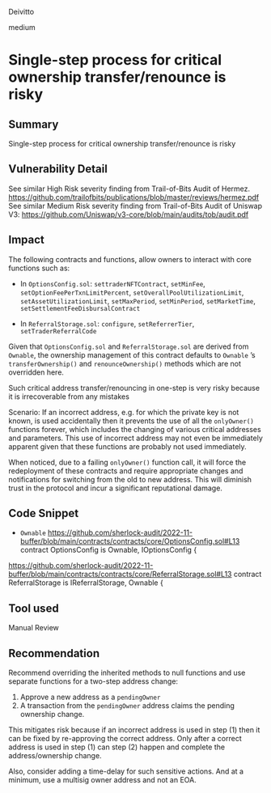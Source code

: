 Deivitto

medium

# Single-step process for critical ownership transfer/renounce is risky

## Summary
Single-step process for critical ownership transfer/renounce is risky
## Vulnerability Detail
See similar High Risk severity finding from Trail-of-Bits Audit of Hermez.
https://github.com/trailofbits/publications/blob/master/reviews/hermez.pdf
See similar Medium Risk severity finding from Trail-of-Bits Audit of Uniswap V3:
https://github.com/Uniswap/v3-core/blob/main/audits/tob/audit.pdf
## Impact
The following contracts and functions, allow owners to interact with core functions such as:

- In `OptionsConfig.sol`: `settraderNFTContract`, `setMinFee`, `setOptionFeePerTxnLimitPercent`, `setOverallPoolUtilizationLimit`, `setAssetUtilizationLimit`, `setMaxPeriod`, `setMinPeriod`, `setMarketTime`, `setSettlementFeeDisbursalContract`

- In `ReferralStorage.sol`: `configure`, `setReferrerTier`, `setTraderReferralCode`

Given that `OptionsConfig.sol` and `ReferralStorage.sol` are derived from `Ownable`, the ownership management of this contract defaults to `Ownable` ’s `transferOwnership()` and `renounceOwnership()` methods which are not overridden here. 


Such critical address transfer/renouncing in one-step is very risky because it is irrecoverable from any mistakes

Scenario: If an incorrect address, e.g. for which the private key is not known, is used accidentally then it prevents the use of all the `onlyOwner()` functions forever, which includes the changing of various critical addresses and parameters. This use of incorrect address may not even be immediately apparent given that these functions are probably not used immediately. 

When noticed, due to a failing `onlyOwner()` function call, it will force the redeployment of these contracts and require appropriate changes and notifications for switching from the old to new address. This will diminish trust in the protocol and incur a significant reputational damage.
## Code Snippet
- `Ownable`
https://github.com/sherlock-audit/2022-11-buffer/blob/main/contracts/contracts/core/OptionsConfig.sol#L13
contract OptionsConfig is Ownable, IOptionsConfig {

https://github.com/sherlock-audit/2022-11-buffer/blob/main/contracts/contracts/core/ReferralStorage.sol#L13
contract ReferralStorage is IReferralStorage, Ownable {

## Tool used

Manual Review

## Recommendation
Recommend overriding the inherited methods to null functions and use separate functions for a two-step address change:
1. Approve a new address as a `pendingOwner`
2. A transaction from the `pendingOwner` address claims the pending ownership change.

This mitigates risk because if an incorrect address is used in step (1) then it can be fixed by re-approving the correct address. Only after a correct address is used in step (1) can step (2) happen and complete the address/ownership change.

Also, consider adding a time-delay for such sensitive actions. And at a minimum, use a multisig owner address and not an EOA.

